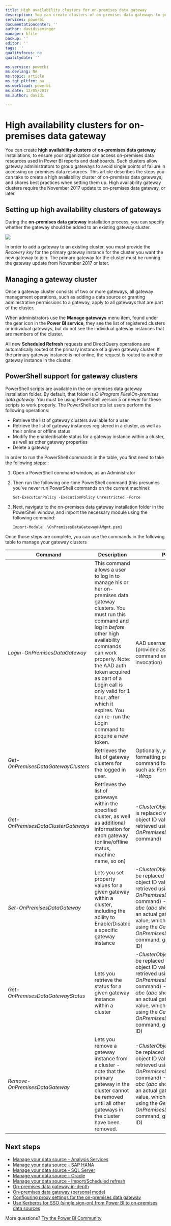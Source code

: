 ```yaml
---
title: High availability clusters for on-premises data gateway
description: You can create clusters of on-premises data gateways to provide high availability for your enterprise.
services: powerbi
documentationcenter: ''
author: davidiseminger
manager: kfile
backup: ''
editor: ''
tags: ''
qualityfocus: no
qualitydate: ''

ms.service: powerbi
ms.devlang: NA
ms.topic: article
ms.tgt_pltfrm: na
ms.workload: powerbi
ms.date: 12/05/2017
ms.author: davidi

---
```

# High availability clusters for on-premises data gateway
You can create **high availability clusters** of **on-premises data gateway** installations, to ensure your organization can access on-premises data resources used in Power BI reports and dashboards. Such clusters allow gateway administrators to group gateways to avoid single points of failure in accessing on-premises data resources. This article describes the steps you can take to create a high availability cluster of on-premises data gateways, and shares best practices when setting them up. High availability gateway clusters require the November 2017 update to on-premises data gateway, or later.


## Setting up high availability clusters of gateways

During the **on-premises data gateway** installation process, you can specify whether the gateway should be added to an existing gateway cluster. 

![](media/service-gateway-high-availability-clusters/gateway_clusters_01.png)

In order to add a gateway to an existing cluster, you must provide the *Recovery key* for the primary gateway instance for the cluster you want the new gateway to join. The primary gateway for the cluster must be running the gateway update from November 2017 or later. 


## Managing a gateway cluster

Once a gateway cluster consists of two or more gateways, all gateway management operations, such as adding a data source or granting administrative permissions to a gateway, apply to all gateways that are part of the cluster. 

When administrators use the **Manage gateways** menu item, found under the gear icon in the **Power BI service**, they see the list of registered clusters or individual gateways, but do not see the individual gateway instances that are members of the cluster.

All new **Scheduled Refresh** requests and DirectQuery operations are automatically routed ot the primary instance of a given gateway cluster. If the primary gateway instance is not online, the request is routed to another gateway instance in the cluster.

## PowerShell support for gateway clusters

PowerShell scripts are available in the on-premises data gateway installation folder. By default, that folder is *C:\Program Files\On-premises data gateway*. You must be using PowerShell version 5 or newer for these scripts to work properly. The PowerShell scripts let users perform the following operations:

-   Retrieve the list of gateway clusters available for a user
-   Retrieve the list of gateway instances registered in a cluster, as well as their online or offline status
-   Modify the enable/disable status for a gateway instance within a cluster, as well as other gateway properties
-   Delete a gateway

In order to run the PowerShell commands in the table, you first need to take the following steps: :

1. Open a PowerShell command window, as an Administrator
2. Then run the following one-time PowerShell command (this presumes you've never run PowerShell commands on the current machine):

    ```
    Set-ExecutionPolicy -ExecutionPolicy Unrestricted -Force
    ```

3. Next, navigate to the on-premises data gateway installation folder in the PowerShell window, and import the necessary module using the following command:

    ```
    Import-Module .\OnPremisesDataGatewayHAMgmt.psm1
    ```

Once those steps are complete, you can use the commands in the following table to manage your gateway clusters

| **Command** | **Description** | **Parameters** |
| --- | --- | --- |
| *Login-OnPremisesDataGateway* |This command allows a user to log in to manage his or her on-premises data gateway clusters.  You must run this command and log in *before* other high availability commands can work properly. Note: the AAD auth token acquired as part of a Login call is only valid for 1 hour, after which it expires. You can re-run the Login command to acquire a new token.| AAD username and password (provided as part of the command execution, not initial invocation)|
| *Get-OnPremisesDataGatewayClusters* | Retrieves the list of gateway clusters for the logged in user. | Optionally, you can pass formatting parameters to this command for better readability, such as: *Format-Table -AutoSize -Wrap* |
| *Get-OnPremisesDataClusterGateways* | Retrieves the list of gateways within the specified cluster, as well as additional information for each gateway (online/offline status, machine name, so on) | *-ClusterObjectID xyz*  (where *xyz* is replaced with an actual cluster object ID value, which can be retrieved using the *Get-OnPremisesDataGatewayClusters* command)|
| *Set-OnPremisesDataGateway* | Lets you set property values for a given gateway within a cluster, including the ability to Enable/Disable a specific gateway instance  | *-ClusterObjectID xyz* (*xyz* should be replaced with an actual cluster object ID value, which can be retrieved using the *Get-OnPremisesDataGatewayClusters* command) *-GatewayObjectID abc*  (*abc* should be replaced with an actual gateway object ID value, which can be retrieved using the *Get-OnPremisesDataClusterGateways* command, given a cluster object ID) |
| *Get-OnPremisesDataGatewayStatus* | Lets you retrieve the status for a given gateway instance within a cluster  | *-ClusterObjectID xyz* (*xyz* should be replaced with an actual cluster object ID value, which can be retrieved using the *Get-OnPremisesDataGatewayClusters* command)  *-GatewayObjectID abc*  (*abc* should be replaced with an actual gateway object ID value, which can be retrieved using the *Get-OnPremisesDataClusterGateways* command, given a cluster object ID) |
| *Remove-OnPremisesDataGateway*  | Lets you remove a gateway instance from a cluster - note that the primary gateway in the cluster cannot be removed until all other gateways in the cluster have been removed.| *-ClusterObjectID xyz* (*xyz* should be replaced with an actual cluster object ID value, which can be retrieved using the *Get-OnPremisesDataGatewayClusters* command)  *-GatewayObjectID abc*  (*abc* should be replaced with an actual gateway object ID value, which can be retrieved using the *Get-OnPremisesDataClusterGateways* command, given a cluster object ID) |


## Next steps

-   [Manage your data source - Analysis Services](service-gateway-enterprise-manage-ssas.md)  
-   [Manage your data source - SAP HANA](service-gateway-enterprise-manage-sap.md)  
-   [Manage your data source - SQL Server](service-gateway-enterprise-manage-sql.md)  
-   [Manage your data source - Oracle](service-gateway-onprem-manage-oracle.md)  
-   [Manage your data source - Import/Scheduled refresh](service-gateway-enterprise-manage-scheduled-refresh.md)  
-   [On-premises data gateway in-depth](service-gateway-onprem-indepth.md)  
-   [On-premises data gateway (personal mode)](service-gateway-personal-mode.md)
-   [Configuring proxy settings for the on-premises data gateway](service-gateway-proxy.md)  
-   [Use Kerberos for SSO (single sign-on) from Power BI to on-premises data sources](service-gateway-kerberos-for-sso-pbi-to-on-premises-data.md)  

More questions? [Try the Power BI Community](http://community.powerbi.com/)
